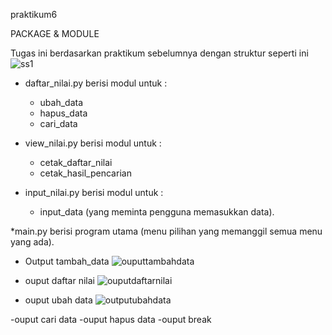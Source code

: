praktikum6

PACKAGE & MODULE

Tugas ini berdasarkan praktikum sebelumnya dengan struktur seperti ini
![ss1](https://user-images.githubusercontent.com/57038763/72214339-73766f80-3532-11ea-81f0-635e5a32de39.png)

* daftar_nilai.py berisi modul untuk :
    * ubah_data
    * hapus_data
    * cari_data
* view_nilai.py berisi modul untuk :
    * cetak_daftar_nilai
    * cetak_hasil_pencarian
    
 * input_nilai.py berisi modul untuk :
     * input_data (yang meminta pengguna memasukkan data).
     
*main.py berisi program utama (menu pilihan yang memanggil semua menu yang ada).

* Output tambah_data
![ouputtambahdata](https://user-images.githubusercontent.com/57038763/72214488-aff79a80-3535-11ea-8e21-cd87ff03e9e1.png)

* ouput daftar nilai
![ouputdaftarnilai](https://user-images.githubusercontent.com/57038763/72214490-cdc4ff80-3535-11ea-87fb-43584e5c1536.png)

* ouput ubah data
![outputubahdata](https://user-images.githubusercontent.com/57038763/72214497-ee8d5500-3535-11ea-8990-a16515c1bd31.png)

-ouput cari data
-ouput hapus data
-ouput break


